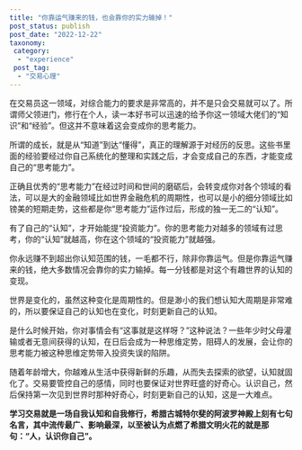 ```yaml
---
title: "你靠运气赚来的钱，也会靠你的实力输掉！"
post_status: publish
post_date: "2022-12-22"
taxonomy:
 category: 
  - "experience"
 post_tag: 
  - "交易心理"
---
```


在交易员这一领域，对综合能力的要求是非常高的，并不是只会交易就可以了。所谓师父领进门，修行在个人，读一本好书可以迅速的给予你这一领域大佬们的“知识”和“经验”。但这并不意味着这会变成你的思考能力。

所谓的成长，就是从“知道”到达“懂得”，真正的理解源于对经历的反思。这些书里面的经验要经过你自己系统化的整理和实践之后，才会变成自己的东西，才能变成自己的“思考能力”。

正确且优秀的“思考能力”在经过时间和世间的磨砺后，会转变成你对各个领域的看法，可以是大的金融领域比如世界金融危机的周期性，也可以是小的细分领域比如镑美的短期走势，这些都是你“思考能力”运作过后，形成的独一无二的“认知”。

有了自己的“认知”，才开始能提“投资能力”。你的思考能力对越多的领域有过思考，你的“认知”就越高，你在这个领域的“投资能力”就越强。

你永远赚不到超出你认知范围的钱，一毛都不行，除非你靠运气。但是你靠运气赚来的钱，绝大多数情况会靠你的实力输掉。每一分钱都是对这个有趣世界的认知的变现。

世界是变化的，虽然这种变化是周期性的。但是渺小的我们想认知大周期是非常难的，所以要保证自己的认知也在变化，时刻更新自己的认知。

是什么时候开始，你对事情会有“这事就是这样呀？”这种说法？一些年少时父母灌输或者无意间获得的认知，在日后会成为一种思维定势，阻碍人的发展，会让你的思考能力被这种思维定势带入投资失误的陷阱。

随着年龄增大，你越难从生活中获得新鲜的乐趣，从而失去探索的欲望，认知就固化了。交易要管控自己的感情，同时也要保证对世界旺盛的好奇心。认识自己，然后保持第一次见到世界时那种好奇心，时刻更新自己的认知，这是一大难点。

**学习交易就是一场自我认知和自我修行，希腊古城特尔斐的阿波罗神殿上刻有七句名言，其中流传最广、影响最深，以至被认为点燃了希腊文明火花的就是那句：“人，认识你自己”。**
